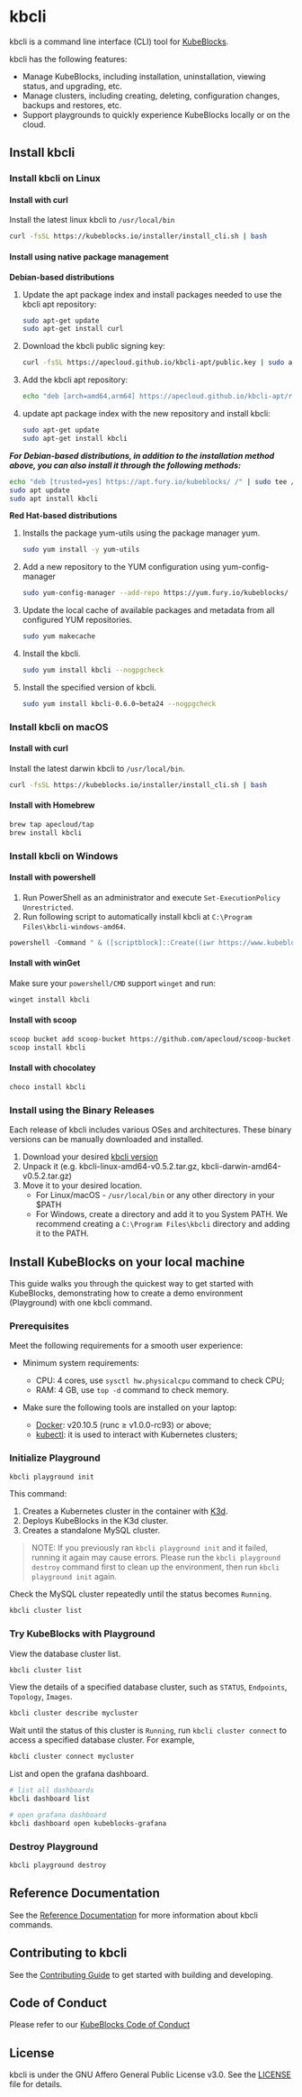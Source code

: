 # kbcli

kbcli is a command line interface (CLI) tool for [KubeBlocks](https://github.com/apecloud/kubeblocks).

kbcli has the following features:
- Manage KubeBlocks, including installation, uninstallation, viewing status, and upgrading, etc.
- Manage clusters, including creating, deleting, configuration changes, backups and restores, etc.
- Support playgrounds to quickly experience KubeBlocks locally or on the cloud.

## Install kbcli

### Install kbcli on Linux

#### Install with curl

Install the latest linux kbcli to `/usr/local/bin`

```bash
curl -fsSL https://kubeblocks.io/installer/install_cli.sh | bash
```

#### Install using native package management

**Debian-based distributions**

1. Update the apt package index and install packages needed to use the kbcli apt repository:
    ```bash
    sudo apt-get update
    sudo apt-get install curl
    ```
2. Download the kbcli public signing key:
    ```bash
    curl -fsSL https://apecloud.github.io/kbcli-apt/public.key | sudo apt-key add -
    ```
3. Add the kbcli apt repository:
    ```bash
    echo "deb [arch=amd64,arm64] https://apecloud.github.io/kbcli-apt/repo stable main" | sudo tee /etc/apt/sources.list.d/kbcli.list
    ```
4. update apt package index with the new repository and install kbcli:
    ```bash
    sudo apt-get update
    sudo apt-get install kbcli
    ```
    
***For Debian-based distributions, in addition to the installation method above, you can also install it through the following methods:***
```bash
echo "deb [trusted=yes] https://apt.fury.io/kubeblocks/ /" | sudo tee /etc/apt/sources.list.d/kbcli.list
sudo apt update
sudo apt install kbcli
```
    
**Red Hat-based distributions**

1. Installs the package yum-utils using the package manager yum.
    ```bash
    sudo yum install -y yum-utils
    ```
2. Add a new repository to the YUM configuration using yum-config-manager
    ```bash
    sudo yum-config-manager --add-repo https://yum.fury.io/kubeblocks/
    ```
3. Update the local cache of available packages and metadata from all configured YUM repositories.
    ```bash
    sudo yum makecache
    ```
4. Install the kbcli.
    ```bash
    sudo yum install kbcli --nogpgcheck
    ```
5. Install the specified version of kbcli.
    ```bash
    sudo yum install kbcli-0.6.0~beta24 --nogpgcheck
    ```
### Install kbcli on macOS

#### Install with curl

Install the latest darwin kbcli to `/usr/local/bin`.

```bash
curl -fsSL https://kubeblocks.io/installer/install_cli.sh | bash
```

#### Install with Homebrew

```bash
brew tap apecloud/tap
brew install kbcli
```

### Install kbcli on Windows

#### Install with powershell

1. Run PowerShell as an administrator and execute `Set-ExecutionPolicy Unrestricted`.
2. Run following script to automatically install kbcli at `C:\Program Files\kbcli-windows-amd64`.

```powershell
powershell -Command " & ([scriptblock]::Create((iwr https://www.kubeblocks.io/installer/install_cli.ps1)))"
```

#### Install with winGet

Make sure your `powershell/CMD` support `winget` and run:

```bash
winget install kbcli
```

#### Install with scoop

```bash
scoop bucket add scoop-bucket https://github.com/apecloud/scoop-bucket.git
scoop install kbcli
```

#### Install with chocolatey

```bash
choco install kbcli
```

### Install using the Binary Releases

Each release of kbcli includes various OSes and architectures. These binary versions can be manually downloaded and installed.

1. Download your desired [kbcli version](https://github.com/apecloud/kbcli/releases)
2. Unpack it (e.g. kbcli-linux-amd64-v0.5.2.tar.gz, kbcli-darwin-amd64-v0.5.2.tar.gz)
3. Move it to your desired location.
   * For Linux/macOS - `/usr/local/bin` or any other directory in your $PATH
   * For Windows, create a directory and add it to you System PATH. We recommend creating a `C:\Program Files\kbcli` directory and adding it to the PATH.

## Install KubeBlocks on your local machine

This guide walks you through the quickest way to get started with KubeBlocks, demonstrating how to create a demo environment (Playground) with one kbcli command.

### Prerequisites

Meet the following requirements for a smooth user experience:

* Minimum system requirements:
    * CPU: 4 cores, use `sysctl hw.physicalcpu` command to check CPU;
    * RAM: 4 GB, use `top -d` command to check memory.

* Make sure the following tools are installed on your laptop:
    * [Docker](https://docs.docker.com/get-docker/): v20.10.5 (runc ≥ v1.0.0-rc93) or above;
    * [kubectl](https://kubernetes.io/docs/tasks/tools/#kubectl): it is used to interact with Kubernetes clusters;

### Initialize Playground

 ```bash
 kbcli playground init
 ```

 This command:
 1. Creates a Kubernetes cluster in the container with [K3d](https://k3d.io/v5.4.6/).
 2. Deploys KubeBlocks in the K3d cluster.
 3. Creates a standalone MySQL cluster.

 > NOTE: If you previously ran `kbcli playground init` and it failed, running it again may cause errors. Please run the `kbcli playground destroy` command first to clean up the environment, then run `kbcli playground init` again.

Check the MySQL cluster repeatedly until the status becomes `Running`.

```bash
kbcli cluster list
```

### Try KubeBlocks with Playground

View the database cluster list.

 ```bash
 kbcli cluster list
 ```

View the details of a specified database cluster, such as `STATUS`, `Endpoints`, `Topology`, `Images`.

 ```bash
 kbcli cluster describe mycluster
 ```

Wait until the status of this cluster is `Running`, run `kbcli cluster connect` to access a specified database cluster. For example,

 ```bash
 kbcli cluster connect mycluster
 ```

List and open the grafana dashboard.

 ```bash
 # list all dashboards
 kbcli dashboard list

 # open grafana dashboard
 kbcli dashboard open kubeblocks-grafana
 ```

### Destroy Playground

 ```bash
 kbcli playground destroy
 ```

## Reference Documentation

See the [Reference Documentation](https://kubeblocks.io/docs/preview/user_docs/cli) for more information about kbcli commands.

## Contributing to kbcli

See the [Contributing Guide](https://github.com/apecloud/kbcli/blob/main/CONTRIBUTING.md) to get started with building and developing.

## Code of Conduct

Please refer to our [KubeBlocks Code of Conduct](https://github.com/apecloud/kubeblocks/blob/main/CODE_OF_CONDUCT.md)

## License

kbcli is under the GNU Affero General Public License v3.0.
See the [LICENSE](./LICENSE) file for details.
